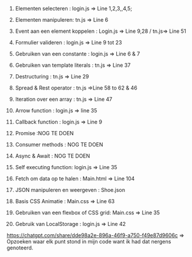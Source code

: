 1. Elementen selecteren : login.js => Line 1,2,3,,4,5;

2. Elementen manipuleren: tn.js => Line 6

3. Event aan een element koppelen : Login.js => Line 9,28 / tn.js=> Line 51 

4. Formulier valideren : login.js => Line 9 tot 23

5. Gebruiken van een constante : login.js => Line 6 & 7 

6. Gebruiken van template literals : tn.js => Line 37

7. Destructuring : tn.js => Line 29

8. Spread & Rest operator : tn.js =>Line 58 to 62 & 46

9. Iteration over een array : tn.js => Line 47

10. Arrow function : login.js => line 35

11. Callback function : login.js => Line 9 

12. Promise :NOG TE DOEN

13. Consumer methods : NOG TE DOEN 

14. Async & Await : NOG TE DOEN

15. Self executing function: login.js => Line 35


16. Fetch om data op te halen : Main.html => Line 104

17. JSON manipuleren en weergeven : Shoe.json

18. Basis CSS Animatie : Main.css => Line 63

19. Gebruiken van een flexbox of CSS grid: Main.css => Line 35

20. Gebruik van LocalStorage : login.js => Line 42




https://chatgpt.com/share/dde98a2e-896a-46f9-a750-f49e87d9606c => Opzoeken waar elk punt stond in mijn code want ik had dat nergens genoteerd.

